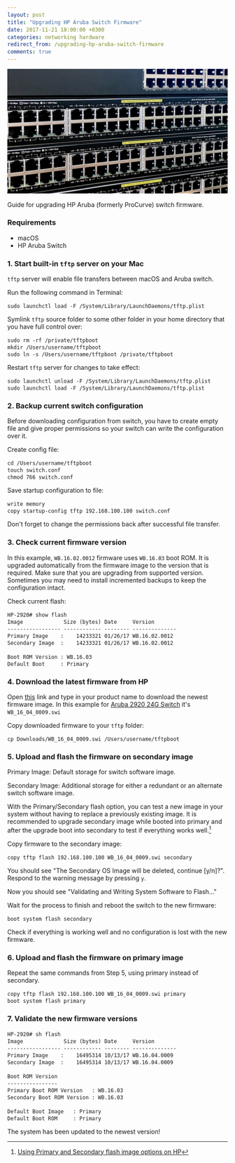 ```yaml
---
layout: post
title: "Upgrading HP Aruba Switch Firmware"
date: 2017-11-21 18:00:00 +0300
categories: networking hardware
redirect_from: /upgrading-hp-aruba-switch-firmware
comments: true
---
```

![HP Aruba](/assets/images/2017/aruba_1.jpg)

Guide for upgrading HP Aruba (formerly ProCurve) switch firmware.

### Requirements
- macOS
- HP Aruba Switch

### 1. Start built-in `tftp` server on your Mac
`tftp` server will enable file transfers between macOS and Aruba switch.

Run the following command in Terminal:

    sudo launchctl load -F /System/Library/LaunchDaemons/tftp.plist

Symlink `tftp` source folder to some other folder in your home directory that you have full control over:

    sudo rm -rf /private/tftpboot
    mkdir /Users/username/tftpboot
    sudo ln -s /Users/username/tftpboot /private/tftpboot

Restart `tftp` server for changes to take effect:

    sudo launchctl unload -F /System/Library/LaunchDaemons/tftp.plist
    sudo launchctl load -F /System/Library/LaunchDaemons/tftp.plist

### 2. Backup current switch configuration
Before downloading configuration from switch, you have to create empty file and give proper permissions so your switch can write the configuration over it.

Create config file:

    cd /Users/username/tftpboot
    touch switch.conf
    chmod 766 switch.conf

Save startup configuration to file:

    write memory
    copy startup-config tftp 192.168.100.100 switch.conf

Don't forget to change the permissions back after successful file transfer.

### 3. Check current firmware version
In this example, `WB.16.02.0012` firmware uses `WB.16.03` boot ROM. It is upgraded automatically from the firmware image to the version that is required.
Make sure that you are upgrading from supported version. Sometimes you may need to install incremented backups to keep the configuration intact.

Check current flash:
```
HP-2920# show flash
Image             Size (bytes) Date     Version
----------------- ------------ -------- --------------
Primary Image    :    14233321 01/26/17 WB.16.02.0012
Secondary Image  :    14233321 01/26/17 WB.16.02.0012

Boot ROM Version : WB.16.03
Default Boot     : Primary
```

### 4. Download the latest firmware from HP
Open [this](https://h10145.www1.hp.com/downloads/ProductsList.aspx?smp=1) link and type in your product name to download the newest firmware image. In this example for [Aruba 2920 24G Switch](https://h10145.www1.hp.com/downloads/SoftwareReleases.aspx?ProductNumber=J9726A&lang=&cc=&prodSeriesId=) it's `WB_16_04_0009.swi`

Copy downloaded firmware to your `tftp` folder:

    cp Downloads/WB_16_04_0009.swi /Users/username/tftpboot

### 5. Upload and flash the firmware on secondary image
Primary Image: Default storage for switch software image.

Secondary Image: Additional storage for either a redundant or an alternate switch software image.

With the Primary/Secondary flash option, you can test a new image in your system without having to replace a previously existing image.
It is recommended to upgrade secondary image while booted into primary and after the upgrade boot into secondary to test if everything works well.[^1]

Copy firmware to the secondary image:

    copy tftp flash 192.168.100.100 WB_16_04_0009.swi secondary

You should see "The Secondary OS Image will be deleted, continue [y/n]?". Respond to the warning message by pressing `y`.

Now you should see "Validating and Writing System Software to Flash..."

Wait for the process to finish and reboot the switch to the new firmware:

    boot system flash secondary

Check if everything is working well and no configuration is lost with the new firmware.

### 6. Upload and flash the firmware on primary image
Repeat the same commands from Step 5, using primary instead of secondary.

    copy tftp flash 192.168.100.100 WB_16_04_0009.swi primary
    boot system flash primary

### 7. Validate the new firmware versions

```
HP-2920# sh flash
Image             Size (bytes) Date     Version
----------------- ------------ -------- --------------
Primary Image    :    16495314 10/13/17 WB.16.04.0009        
Secondary Image  :    16495314 10/13/17 WB.16.04.0009       

Boot ROM Version
----------------
Primary Boot ROM Version   : WB.16.03
Secondary Boot ROM Version : WB.16.03

Default Boot Image   : Primary
Default Boot ROM     : Primary
```

The system has been updated to the newest version!

[^1]: [Using Primary and Secondary flash image options on HP](http://h22208.www2.hpe.com/eginfolib/networking/docs/switches/common/15-18/5998-8158_bog/content/ch04s07.html)
